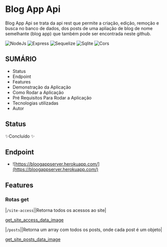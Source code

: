 # Blog App Api

Blog App Api se trata da api rest que permite a criação, edição, remoção e busca no banco de dados, dos posts de uma apliação de blog de nome semelhante (blog app) que também pode ser encontrada neste github.

![NodeJs](https://img.shields.io/badge/Node.js-339933?style=for-the-badge&logo=nodedotjs&logoColor=white) ![Express](https://img.shields.io/badge/Express.js-000000?style=for-the-badge&logo=express&logoColor=white) ![Sequelize](https://img.shields.io/badge/Sequelize-52B0E7?style=for-the-badge&logo=Sequelize&logoColor=white) ![Sqlite](https://img.shields.io/badge/-Axios-purplehttps://img.shields.io/badge/SQLite-07405E?style=for-the-badge&logo=sqlite&logoColor=white) ![Cors](https://img.shields.io/badge/-Cors-coral)
## SUMÁRIO

- Status
- Endpoint
- Features
- Demonstração da Aplicação
- Como Rodar a Aplicação
- Pré Requisitos Para Rodar a Aplicação
- Tecnologias utilizadas
- Autor

## Status

✨Concluído ✨

## Endpoint

- ![https://bloogappserver.herokuapp.com/](https://bloogappserver.herokuapp.com/)

## Features

### Rotas get

|`/site-access`||Retorna todos os acessos ao site|

[get_site_access_data_image](./readme_files/get_site_access.png)

|`/posts`||Retorna um array com todos os posts, onde cada post é um objeto|

[get_site_posts_data_image](./readme_files/get_site_posts.png)
